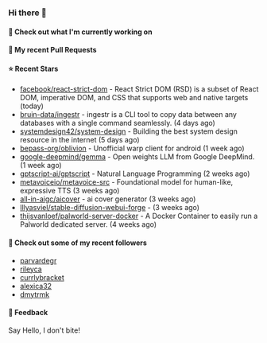 ### Hi there 👋

#### 👷 Check out what I'm currently working on

#### 🔨 My recent Pull Requests


#### ⭐ Recent Stars

- [facebook/react-strict-dom](https://github.com/facebook/react-strict-dom) - React Strict DOM (RSD) is a subset of React DOM, imperative DOM, and CSS that supports web and native targets (today)
- [bruin-data/ingestr](https://github.com/bruin-data/ingestr) - ingestr is a CLI tool to copy data between any databases with a single command seamlessly. (4 days ago)
- [systemdesign42/system-design](https://github.com/systemdesign42/system-design) - Building the best system design resource in the internet (5 days ago)
- [bepass-org/oblivion](https://github.com/bepass-org/oblivion) - Unofficial warp client for android (1 week ago)
- [google-deepmind/gemma](https://github.com/google-deepmind/gemma) - Open weights LLM from Google DeepMind. (1 week ago)
- [gptscript-ai/gptscript](https://github.com/gptscript-ai/gptscript) - Natural Language Programming (2 weeks ago)
- [metavoiceio/metavoice-src](https://github.com/metavoiceio/metavoice-src) - Foundational model for human-like, expressive TTS (3 weeks ago)
- [all-in-aigc/aicover](https://github.com/all-in-aigc/aicover) - ai cover generator (3 weeks ago)
- [lllyasviel/stable-diffusion-webui-forge](https://github.com/lllyasviel/stable-diffusion-webui-forge) -  (3 weeks ago)
- [thijsvanloef/palworld-server-docker](https://github.com/thijsvanloef/palworld-server-docker) - A Docker Container to easily run a Palworld dedicated server. (4 weeks ago)

#### 👯 Check out some of my recent followers

- [parvardegr](https://github.com/parvardegr)
- [rileyca](https://github.com/rileyca)
- [currlybracket](https://github.com/currlybracket)
- [alexica32](https://github.com/alexica32)
- [dmytrmk](https://github.com/dmytrmk)

#### 💬 Feedback

Say Hello, I don't bite!